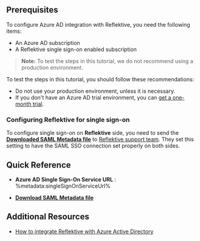 ## Prerequisites

To configure Azure AD integration with Reflektive, you need the following items:

- An Azure AD subscription
- A Reflektive single sign-on enabled subscription

> **Note:**
> To test the steps in this tutorial, we do not recommend using a production environment.

To test the steps in this tutorial, you should follow these recommendations:

- Do not use your production environment, unless it is necessary.
- If you don't have an Azure AD trial environment, you can [get a one-month trial](https://azure.microsoft.com/pricing/free-trial/).

### Configuring Reflektive for single sign-on

To configure single sign-on on **Reflektive** side, you need to send the **[Downloaded SAML Metadata file](%metadata:metadataDownloadUrl%)** to [Reflektive support team](mailto:support@reflektive.com). They set this setting to have the SAML SSO connection set properly on both sides.

## Quick Reference

* **Azure AD Single Sign-On Service URL** : %metadata:singleSignOnServiceUrl%

* **[Download SAML Metadata file](%metadata:metadataDownloadUrl%)**

## Additional Resources

* [How to integrate Reflektive with Azure Active Directory](https://docs.microsoft.com/azure/active-directory/active-directory-saas-reflektive-tutorial)
